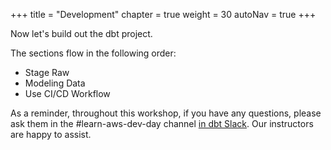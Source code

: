 +++
title = "Development"
chapter = true
weight = 30
autoNav = true
+++

Now let's build out the dbt project.

The sections flow in the following order:

- Stage Raw 
- Modeling Data 
- Use CI/CD Workflow

As a reminder, throughout this workshop, if you have any questions, please ask them in the #learn-aws-dev-day channel 
[in dbt Slack](https://community.getdbt.com/). Our instructors are happy to assist. 